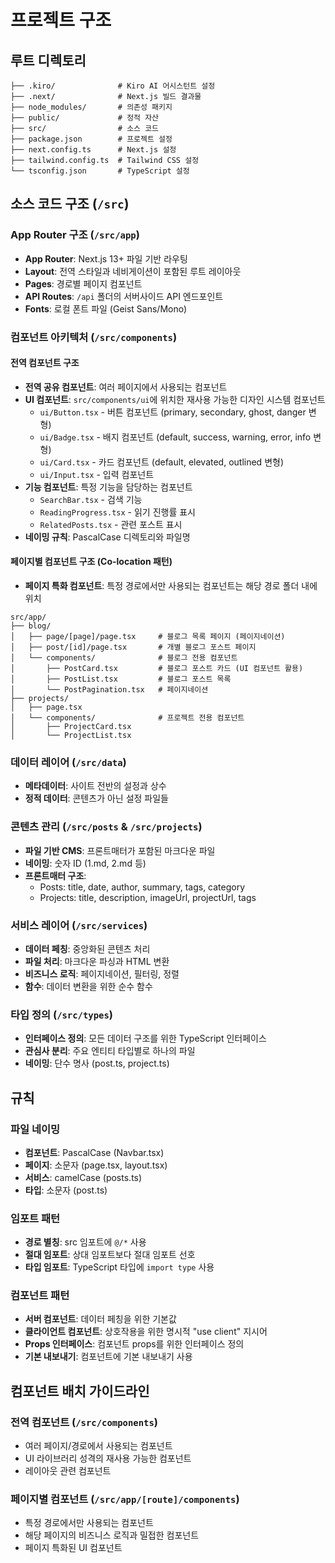 # 프로젝트 구조

## 루트 디렉토리
```
├── .kiro/              # Kiro AI 어시스턴트 설정
├── .next/              # Next.js 빌드 결과물
├── node_modules/       # 의존성 패키지
├── public/             # 정적 자산
├── src/                # 소스 코드
├── package.json        # 프로젝트 설정
├── next.config.ts      # Next.js 설정
├── tailwind.config.ts  # Tailwind CSS 설정
└── tsconfig.json       # TypeScript 설정
```

## 소스 코드 구조 (`/src`)

### App Router 구조 (`/src/app`)
- **App Router**: Next.js 13+ 파일 기반 라우팅
- **Layout**: 전역 스타일과 네비게이션이 포함된 루트 레이아웃
- **Pages**: 경로별 페이지 컴포넌트
- **API Routes**: `/api` 폴더의 서버사이드 API 엔드포인트
- **Fonts**: 로컬 폰트 파일 (Geist Sans/Mono)

### 컴포넌트 아키텍처 (`/src/components`)

#### 전역 컴포넌트 구조
- **전역 공유 컴포넌트**: 여러 페이지에서 사용되는 컴포넌트
- **UI 컴포넌트**: `src/components/ui`에 위치한 재사용 가능한 디자인 시스템 컴포넌트
  - `ui/Button.tsx` - 버튼 컴포넌트 (primary, secondary, ghost, danger 변형)
  - `ui/Badge.tsx` - 배지 컴포넌트 (default, success, warning, error, info 변형)
  - `ui/Card.tsx` - 카드 컴포넌트 (default, elevated, outlined 변형)
  - `ui/Input.tsx` - 입력 컴포넌트
- **기능 컴포넌트**: 특정 기능을 담당하는 컴포넌트
  - `SearchBar.tsx` - 검색 기능
  - `ReadingProgress.tsx` - 읽기 진행률 표시
  - `RelatedPosts.tsx` - 관련 포스트 표시
- **네이밍 규칙**: PascalCase 디렉토리와 파일명

#### 페이지별 컴포넌트 구조 (Co-location 패턴)
- **페이지 특화 컴포넌트**: 특정 경로에서만 사용되는 컴포넌트는 해당 경로 폴더 내에 위치
```
src/app/
├── blog/
│   ├── page/[page]/page.tsx     # 블로그 목록 페이지 (페이지네이션)
│   ├── post/[id]/page.tsx       # 개별 블로그 포스트 페이지
│   └── components/              # 블로그 전용 컴포넌트
│       ├── PostCard.tsx         # 블로그 포스트 카드 (UI 컴포넌트 활용)
│       ├── PostList.tsx         # 블로그 포스트 목록
│       └── PostPagination.tsx   # 페이지네이션
├── projects/
│   ├── page.tsx
│   └── components/              # 프로젝트 전용 컴포넌트
│       ├── ProjectCard.tsx
│       └── ProjectList.tsx
```

### 데이터 레이어 (`/src/data`)
- **메타데이터**: 사이트 전반의 설정과 상수
- **정적 데이터**: 콘텐츠가 아닌 설정 파일들

### 콘텐츠 관리 (`/src/posts` & `/src/projects`)
- **파일 기반 CMS**: 프론트매터가 포함된 마크다운 파일
- **네이밍**: 숫자 ID (1.md, 2.md 등)
- **프론트매터 구조**:
  - Posts: title, date, author, summary, tags, category
  - Projects: title, description, imageUrl, projectUrl, tags

### 서비스 레이어 (`/src/services`)
- **데이터 페칭**: 중앙화된 콘텐츠 처리
- **파일 처리**: 마크다운 파싱과 HTML 변환
- **비즈니스 로직**: 페이지네이션, 필터링, 정렬
- **함수**: 데이터 변환을 위한 순수 함수

### 타입 정의 (`/src/types`)
- **인터페이스 정의**: 모든 데이터 구조를 위한 TypeScript 인터페이스
- **관심사 분리**: 주요 엔티티 타입별로 하나의 파일
- **네이밍**: 단수 명사 (post.ts, project.ts)

## 규칙

### 파일 네이밍
- **컴포넌트**: PascalCase (Navbar.tsx)
- **페이지**: 소문자 (page.tsx, layout.tsx)
- **서비스**: camelCase (posts.ts)
- **타입**: 소문자 (post.ts)

### 임포트 패턴
- **경로 별칭**: src 임포트에 `@/*` 사용
- **절대 임포트**: 상대 임포트보다 절대 임포트 선호
- **타입 임포트**: TypeScript 타입에 `import type` 사용

### 컴포넌트 패턴
- **서버 컴포넌트**: 데이터 페칭을 위한 기본값
- **클라이언트 컴포넌트**: 상호작용을 위한 명시적 "use client" 지시어
- **Props 인터페이스**: 컴포넌트 props를 위한 인터페이스 정의
- **기본 내보내기**: 컴포넌트에 기본 내보내기 사용

## 컴포넌트 배치 가이드라인

### 전역 컴포넌트 (`/src/components`)
- 여러 페이지/경로에서 사용되는 컴포넌트
- UI 라이브러리 성격의 재사용 가능한 컴포넌트
- 레이아웃 관련 컴포넌트

### 페이지별 컴포넌트 (`/src/app/[route]/components`)
- 특정 경로에서만 사용되는 컴포넌트
- 해당 페이지의 비즈니스 로직과 밀접한 컴포넌트
- 페이지 특화된 UI 컴포넌트